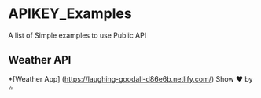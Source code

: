 # APIKEY_Examples
A list of Simple examples to use Public API 

## Weather API 
*[Weather App] (https://laughing-goodall-d86e6b.netlify.com/)
Show :heart: by  :star:

